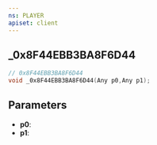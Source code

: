 ```yaml
---
ns: PLAYER
apiset: client
---
```

## _0x8F44EBB3BA8F6D44

```c
// 0x8F44EBB3BA8F6D44
void _0x8F44EBB3BA8F6D44(Any p0,Any p1);
```


## Parameters
* **p0**:
* **p1**:



